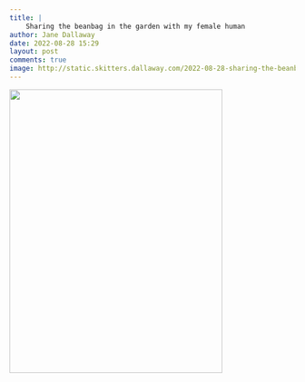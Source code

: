 ```yaml
---
title: |
    Sharing the beanbag in the garden with my female human
author: Jane Dallaway
date: 2022-08-28 15:29
layout: post
comments: true
image: http://static.skitters.dallaway.com/2022-08-28-sharing-the-beanbag-in-the-garden-with-my-female-human-fullsize-0.jpeg
---
```


<a href="http://static.skitters.dallaway.com/2022-08-28-sharing-the-beanbag-in-the-garden-with-my-female-human-fullsize-0.jpeg"><img src="http://static.skitters.dallaway.com/2022-08-28-sharing-the-beanbag-in-the-garden-with-my-female-human-thumb-0.jpeg" width="375" height="500"></a>




